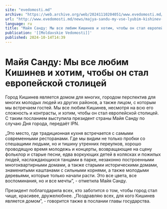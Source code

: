 ```yaml
---
site: "evedomosti.md"
archive: "https://web.archive.org/web/20241110204051/www.evedomosti.md/news/majya-sandu-my-vse-lyubim-kishinev-i-hotim-chtoby-stal-evrop"
url: "http://www.evedomosti.md/news/majya-sandu-my-vse-lyubim-kishinev-i-hotim-chtoby-stal-evrop"
language: ru
title: "Майя Санду: Мы все любим Кишинев и хотим, чтобы он стал европейской столицей"
publication: '[[Moldavskie Vedomosti]]'
published: 2024-10-14T14:39
---
```


# Майя Санду: Мы все любим Кишинев и хотим, чтобы он стал европейской столицей

Город Кишинев является домом для многих, городом перспектив для многих молодых людей из других районов, а также лицом, с которым мы встречаем гостей. Мы все любим Кишинев, несмотря на всю его сложность и контрасты, и хотим, чтобы он стал европейской столицей. С таким посланием выступила президент страны Майя Санду по случаю Дня города, передаёт IPN.

„Это место, где традиционная кухня встречается с самыми современными ресторанами. Где мы видим не только пробки со спешащими людьми, но и тишину утренних переулков, хорошо проводящую время молодежь и концерты, возвращающие на сцену фольклор и старые песни, едва воркующих детей в колясках и пожилых людей, наслаждающихся танцами в парке, незаконно построенными многоквартирными домами, а также старыми историческими домами, знаменитыми каштанами с сильными корнями, а также молодыми деревьями, которые только начали расти. Это все цвета, все воспоминания, но и все мечты”, - отметила Майя Санду.

Президент поблагодарила всех, кто заботится о том, чтобы город стал чище, красивее, дружелюбнее. „Поздравляю всех, для кого Кишинев является домом”, - говорится также в послании главы государства.